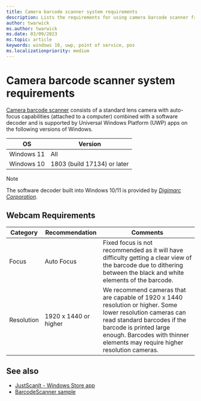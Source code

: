 ```yaml
---
title: Camera barcode scanner system requirements
description: Lists the requirements for using camera barcode scanner from a UWP app.
author: twarwick
ms.author: twarwick
ms.date: 03/09/2023
ms.topic: article
keywords: windows 10, uwp, point of service, pos
ms.localizationpriority: medium
---
```


# Camera barcode scanner system requirements

[Camera barcode scanner](pos-camerabarcode.md) consists of a standard lens camera with auto-focus capabilities (attached to a computer) combined with a software decoder and is supported by Universal Windows Platform (UWP) apps on the following versions of Windows.

| OS         | Version
|------------|-----------------------------|
| Windows 11 | All                         |
| Windows 10 | 1803 (build 17134) or later |

> [!NOTE]
> The software decoder built into Windows 10/11 is provided by [*Digimarc Corporation*](https://www.digimarc.com/).

## Webcam Requirements

| Category      | Recommendation           | Comments |
| ------------- | ------------------------ | -------- |
| Focus         | Auto Focus               | Fixed focus is not recommended as it will have difficulty getting a clear view of the barcode due to dithering between the black and white elements of the barcode. |
| Resolution    | 1920 x 1440 or higher    | We recommend cameras that are capable of 1920 x 1440 resolution or higher.  Some lower resolution cameras can read standard barcodes if the barcode is printed large enough. Barcodes with thinner elements may require higher resolution cameras. |

## See also

- [JustScanIt - Windows Store app](https://aka.ms/justscanit)
- [BarcodeScanner sample](https://github.com/microsoft/Windows-universal-samples/tree/master/Samples/BarcodeScanner)
